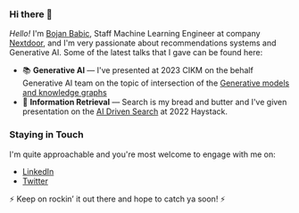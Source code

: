 ### Hi there 👋

*Hello!* I'm [Bojan Babic](https://www.bojanbabic.com/), Staff Machine Learning Engineer at company [Nextdoor](https://nextdoor.com/), and I'm very passionate about recommendations systems and Generative AI. Some of the latest talks that I gave can be found here:

* 📚 **Generative AI** — I've presented at 2023 CIKM on the behalf Generative AI team on the topic of intersection of the [Generative models and knowledge graphs]([https://www.deeplearningillustrated.com/](https://wsl.iiitb.ac.in/cikm-2023-ekgllm-invited-talks/))
* 💬 **Information Retrieval** — Search is my bread and butter and I've given presentation on the [AI Driven Search]([https://www.superdatascience.com/podcast](https://haystackconf.com/us2022/talk-16/)) at 2022 Haystack.


### Staying in Touch

I'm quite approachable and you're most welcome to engage with me on:

*  [LinkedIn](https://www.linkedin.com/in/bojanbabic/)
*  [Twitter](https://twitter.com/bojanbabic)

⚡ Keep on rockin’ it out there and hope to catch ya soon! ⚡

<!--
**bojanbabic/bojanbabic** is a ✨ _special_ ✨ repository because its `README.md` (this file) appears on your GitHub profile.

Here are some ideas to get you started:

- 🔭 I’m currently working on ...
- 🌱 I’m currently learning ...
- 👯 I’m looking to collaborate on ...
- 🤔 I’m looking for help with ...
- 💬 Ask me about ...
- 📫 How to reach me: ...
- 😄 Pronouns: ...
- ⚡ Fun fact: ...
-->
